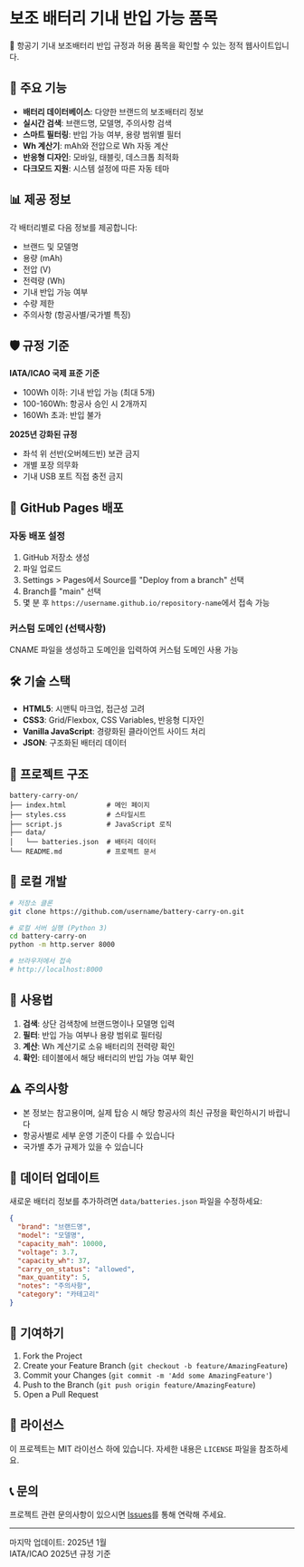 # 보조 배터리 기내 반입 가능 품목

🔋 항공기 기내 보조배터리 반입 규정과 허용 품목을 확인할 수 있는 정적 웹사이트입니다.

## 🌟 주요 기능

- **배터리 데이터베이스**: 다양한 브랜드의 보조배터리 정보
- **실시간 검색**: 브랜드명, 모델명, 주의사항 검색
- **스마트 필터링**: 반입 가능 여부, 용량 범위별 필터
- **Wh 계산기**: mAh와 전압으로 Wh 자동 계산
- **반응형 디자인**: 모바일, 태블릿, 데스크톱 최적화
- **다크모드 지원**: 시스템 설정에 따른 자동 테마

## 📊 제공 정보

각 배터리별로 다음 정보를 제공합니다:

- 브랜드 및 모델명
- 용량 (mAh)
- 전압 (V)
- 전력량 (Wh)
- 기내 반입 가능 여부
- 수량 제한
- 주의사항 (항공사별/국가별 특징)

## 🛡️ 규정 기준

**IATA/ICAO 국제 표준 기준**
- 100Wh 이하: 기내 반입 가능 (최대 5개)
- 100-160Wh: 항공사 승인 시 2개까지
- 160Wh 초과: 반입 불가

**2025년 강화된 규정**
- 좌석 위 선반(오버헤드빈) 보관 금지
- 개별 포장 의무화
- 기내 USB 포트 직접 충전 금지

## 🚀 GitHub Pages 배포

### 자동 배포 설정

1. GitHub 저장소 생성
2. 파일 업로드
3. Settings > Pages에서 Source를 "Deploy from a branch" 선택
4. Branch를 "main" 선택
5. 몇 분 후 `https://username.github.io/repository-name`에서 접속 가능

### 커스텀 도메인 (선택사항)

CNAME 파일을 생성하고 도메인을 입력하여 커스텀 도메인 사용 가능

## 🛠️ 기술 스택

- **HTML5**: 시맨틱 마크업, 접근성 고려
- **CSS3**: Grid/Flexbox, CSS Variables, 반응형 디자인
- **Vanilla JavaScript**: 경량화된 클라이언트 사이드 처리
- **JSON**: 구조화된 배터리 데이터

## 📁 프로젝트 구조

```
battery-carry-on/
├── index.html          # 메인 페이지
├── styles.css          # 스타일시트
├── script.js           # JavaScript 로직
├── data/
│   └── batteries.json  # 배터리 데이터
└── README.md           # 프로젝트 문서
```

## 🔧 로컬 개발

```bash
# 저장소 클론
git clone https://github.com/username/battery-carry-on.git

# 로컬 서버 실행 (Python 3)
cd battery-carry-on
python -m http.server 8000

# 브라우저에서 접속
# http://localhost:8000
```

## 📱 사용법

1. **검색**: 상단 검색창에 브랜드명이나 모델명 입력
2. **필터**: 반입 가능 여부나 용량 범위로 필터링
3. **계산**: Wh 계산기로 소유 배터리의 전력량 확인
4. **확인**: 테이블에서 해당 배터리의 반입 가능 여부 확인

## ⚠️ 주의사항

- 본 정보는 참고용이며, 실제 탑승 시 해당 항공사의 최신 규정을 확인하시기 바랍니다
- 항공사별로 세부 운영 기준이 다를 수 있습니다
- 국가별 추가 규제가 있을 수 있습니다

## 📝 데이터 업데이트

새로운 배터리 정보를 추가하려면 `data/batteries.json` 파일을 수정하세요:

```json
{
  "brand": "브랜드명",
  "model": "모델명",
  "capacity_mah": 10000,
  "voltage": 3.7,
  "capacity_wh": 37,
  "carry_on_status": "allowed",
  "max_quantity": 5,
  "notes": "주의사항",
  "category": "카테고리"
}
```

## 🤝 기여하기

1. Fork the Project
2. Create your Feature Branch (`git checkout -b feature/AmazingFeature`)
3. Commit your Changes (`git commit -m 'Add some AmazingFeature'`)
4. Push to the Branch (`git push origin feature/AmazingFeature`)
5. Open a Pull Request

## 📄 라이선스

이 프로젝트는 MIT 라이선스 하에 있습니다. 자세한 내용은 `LICENSE` 파일을 참조하세요.

## 📞 문의

프로젝트 관련 문의사항이 있으시면 [Issues](https://github.com/username/battery-carry-on/issues)를 통해 연락해 주세요.

---

마지막 업데이트: 2025년 1월  
IATA/ICAO 2025년 규정 기준